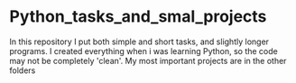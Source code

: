 # Python_tasks_and_smal_projects


In this repository I put both simple and short tasks, and slightly longer programs.
I created everything when i was learning Python, so the code may not be completely 'clean'.
My most important projects are in the other folders
